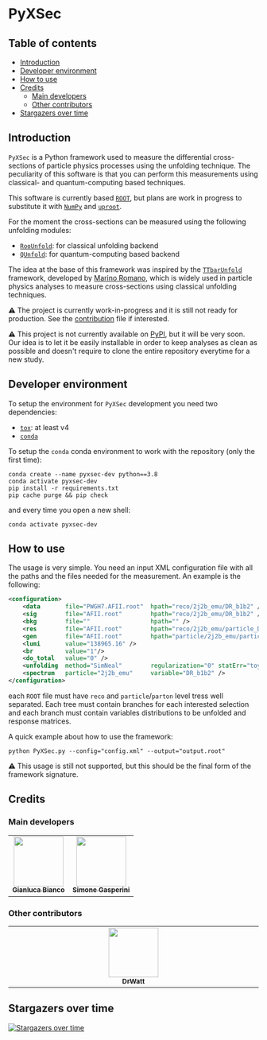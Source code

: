 # PyXSec

## Table of contents

- [Introduction](#introduction)
- [Developer environment](#developer-environment)
- [How to use](#how-to-use)
- [Credits](#credits)
  - [Main developers](#main-developers)
  - [Other contributors](#other-contributors)
- [Stargazers over time](#stargazers-over-time)

## Introduction

`PyXSec` is a Python framework used to measure the differential cross-sections of particle physics processes using the unfolding technique. The peculiarity of this software is that you can perform this measurements using classical- and quantum-computing based techniques.

This software is currently based [`ROOT`](https://root.cern/), but plans are work in progress to substitute it with [`NumPy`](https://numpy.org/) and [`uproot`](https://uproot.readthedocs.io/en/latest/basic.html).

For the moment the cross-sections can be measured using the following unfolding modules:

- [`RooUnfold`](https://gitlab.cern.ch/RooUnfold): for classical unfolding backend
- [`QUnfold`](https://github.com/JustWhit3/QUnfold): for quantum-computing based backend

The idea at the base of this framework was inspired by the [`TTbarUnfold`](https://gitlab.cern.ch/ttbarDiffXs13TeV/ttbarunfold) framework, developed by [Marino Romano](https://gitlab.cern.ch/mromano), which is widely used in particle physics analyses to measure cross-sections using classical unfolding techniques.

:warning: The project is currently work-in-progress and it is still not ready for production. See the [contribution](https://github.com/JustWhit3/PyXSec/blob/main/CONTRIBUTING.md) file if interested.

:warning: This project is not currently available on [PyPI](https://pypi.org/), but it will be very soon. Our idea is to let it be easily installable in order to keep analyses as clean as possible and doesn't require to clone the entire repository everytime for a new study.

## Developer environment

To setup the environment for `PyXSec` development you need two dependencies:

- [`tox`](https://tox.wiki/en/latest/): at least v4
- [`conda`](https://docs.conda.io/en/latest/)

To setup the `conda` conda environment to work with the repository (only the first time):

```shell
conda create --name pyxsec-dev python==3.8
conda activate pyxsec-dev
pip install -r requirements.txt
pip cache purge && pip check
```

and every time you open a new shell:

```shell
conda activate pyxsec-dev
```

## How to use

The usage is very simple. You need an input XML configuration file with all the paths and the files needed for the measurement. An example is the following:

```XML
<configuration>
    <data       file="PWGH7.AFII.root"	hpath="reco/2j2b_emu/DR_b1b2" />                      <!-- Data -->
    <sig        file="AFII.root"	    hpath="reco/2j2b_emu/DR_b1b2" />                      <!-- Signal -->
    <bkg        file=""                 hpath="" />                                           <!-- Background -->
    <res	    file="AFII.root"        hpath="reco/2j2b_emu/particle_DR_b1b2_vs_DR_b1b2" />  <!-- Response matrix -->
    <gen        file="AFII.root"        hpath="particle/2j2b_emu/particle_DR_b1b2" />         <!-- Theory distributions -->
    <lumi       value="138965.16" />                                                          <!-- Luminosity -->
    <br         value="1"/>                                                                   <!-- Branching ratio -->
    <do_total   value="0" />                                                                  <!-- Do total xsec -->
    <unfolding  method="SimNeal"        regularization="0" statErr="toys:Gauss" ntoys="0" />  <!-- Unfolding settings -->
    <spectrum   particle="2j2b_emu"     variable="DR_b1b2" />                                 <!-- Particle-level info -->
</configuration>
```

each `ROOT` file must have `reco` and `particle`/`parton` level tress well separated. Each tree must contain branches for each interested selection and each branch must contain variables distributions to be unfolded and response matrices.

A quick example about how to use the framework:

```shell
python PyXSec.py --config="config.xml" --output="output.root"
```

:warning: This usage is still not supported, but this should be the final form of the framework signature.

## Credits

### Main developers

<table>
  <tr>
    <td align="center"><a href="https://justwhit3.github.io/"><img src="https://avatars.githubusercontent.com/u/48323961?v=4" width="100px;" alt=""/><br /><sub><b>Gianluca Bianco</b></sub></a></td>
    <td align="center"><a href="https://github.com/SimoneGasperini"><img src="https://avatars2.githubusercontent.com/u/71086758?s=400&v=4" width="100px;" alt=""/><br /><sub><b>Simone Gasperini</b></sub></a></td>
  </tr>
</table>

### Other contributors

<!-- ALL-CONTRIBUTORS-LIST:START - Do not remove or modify this section -->
<!-- prettier-ignore-start -->
<!-- markdownlint-disable -->
<table>
  <tbody>
    <tr>
      <td align="center" valign="top" width="14.28%"><a href="https://github.com/DrWatt"><img src="https://avatars.githubusercontent.com/u/33673848?v=4" width="100px;" alt=""/><br /><sub><b>DrWatt</b></sub></a></td>
    </tr>
  </tbody>
</table>

<!-- markdownlint-restore -->
<!-- prettier-ignore-end -->

<!-- ALL-CONTRIBUTORS-LIST:END -->

## Stargazers over time

[![Stargazers over time](https://starchart.cc/JustWhit3/PyXSec.svg)](https://starchart.cc/JustWhit3/PyXSec)